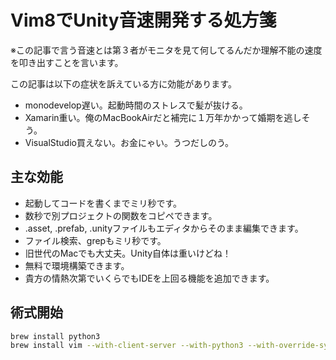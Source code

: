 # Vim8でUnity音速開発する処方箋

※この記事で言う音速とは第３者がモニタを見て何してるんだか理解不能の速度を叩き出すことを言います。

この記事は以下の症状を訴えている方に効能があります。

- monodevelop遅い。起動時間のストレスで髪が抜ける。
- Xamarin重い。俺のMacBookAirだと補完に１万年かかって婚期を逃しそう。
- VisualStudio買えない。お金にゃい。うつだしのう。

## 主な効能

- 起動してコードを書くまでミリ秒です。
- 数秒で別プロジェクトの関数をコピペできます。
- .asset, .prefab, .unityファイルもエディタからそのまま編集できます。
- ファイル検索、grepもミリ秒です。
- 旧世代のMacでも大丈夫。Unity自体は重いけどね！
- 無料で環境構築できます。
- 貴方の情熱次第でいくらでもIDEを上回る機能を追加できます。

## 術式開始

```sh
brew install python3
brew install vim --with-client-server --with-python3 --with-override-system-vi
```

